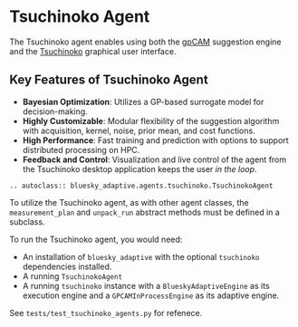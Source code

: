 # Tsuchinoko Agent

The Tsuchinoko agent enables using both the [gpCAM](https://gpcam.readthedocs.io/en/stable/) suggestion engine and the 
[Tsuchinoko](https://tsuchinoko.readthedocs.io/en/latest/) graphical user interface.

## Key Features of Tsuchinoko Agent

- **Bayesian Optimization**: Utilizes a GP-based surrogate model for decision-making.
- **Highly Customizable**: Modular flexibility of the suggestion algorithm with acquisition, kernel, noise, prior mean, and cost functions.
- **High Performance**: Fast training and prediction with options to support distributed processing on HPC.
- **Feedback and Control**: Visualization and live control of the agent from the Tsuchinoko desktop application keeps the user _in the loop_.

```{eval-rst}
.. autoclass:: bluesky_adaptive.agents.tsuchinoko.TsuchinokoAgent
```

To utilize the Tsuchinoko agent, as with other agent classes, the `measurement_plan` and `unpack_run` abstract methods
must be defined in a subclass.

To run the Tsuchinoko agent, you would need:
- An installation of `bluesky_adaptive` with the optional `tsuchinoko` dependencies installed.
- A running `TsuchinokoAgent`
- A running `tsuchinoko` instance with a `BlueskyAdaptiveEngine` as its execution engine and a `GPCAMInProcessEngine` as
  its adaptive engine.

See `tests/test_tsuchinoko_agents.py` for refenece.